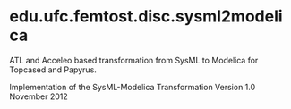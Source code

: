 edu.ufc.femtost.disc.sysml2modelica
===================================

ATL and Acceleo based transformation from SysML to Modelica for Topcased and Papyrus.

Implementation of the SysML-Modelica Transformation Version 1.0 November 2012

	
	
